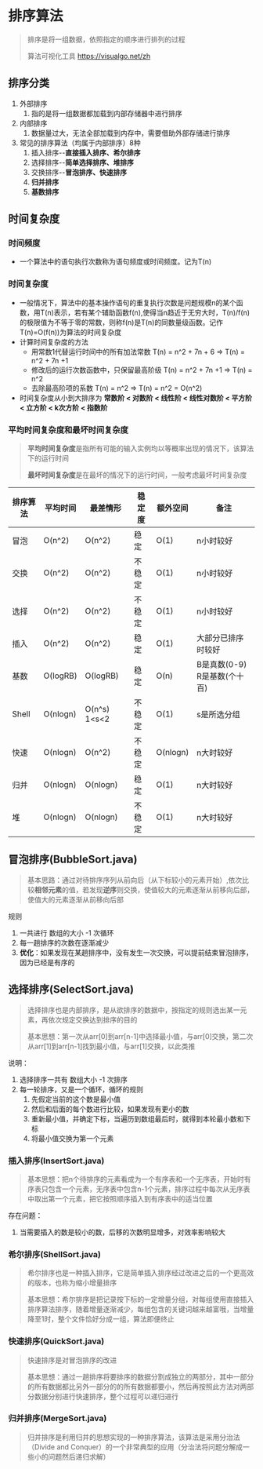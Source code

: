 # 排序算法
> 排序是将一组数据，依照指定的顺序进行排列的过程
> 
> 算法可视化工具 https://visualgo.net/zh
## 排序分类
1. 外部排序
    1. 指的是将一组数据都加载到内部存储器中进行排序
2. 内部排序
    1. 数据量过大，无法全部加载到内存中，需要借助外部存储进行排序
3. 常见的排序算法（均属于内部排序）8种
    1. 插入排序--**直接插入排序、希尔排序**
    2. 选择排序--**简单选择排序、堆排序**
    3. 交换排序--**冒泡排序、快速排序**
    4. **归并排序**
    5. **基数排序**

## 时间复杂度
### 时间频度
- 一个算法中的语句执行次数称为语句频度或时间频度。记为T(n)
### 时间复杂度
- 一般情况下，算法中的基本操作语句的重复执行次数是问题规模n的某个函数，用T(n)表示，若有某个辅助函数f(n),使得当n趋近于无穷大时，T(n)/f(n)的极限值为不等于零的常数，则称f(n)是T(n)的同数量级函数。记作T(n)=O(f(n))为算法的时间复杂度
- 计算时间复杂度的方法
  - 用常数1代替运行时间中的所有加法常数 T(n) = n^2 + 7n + 6  => T(n) = n^2 + 7n +1
  - 修改后的运行次数函数中，只保留最高阶级 T(n) = n^2 + 7n +1 => T(n) = n^2
  - 去除最高阶项的系数 T(n) = n^2 => T(n) = n^2 = O(n^2)
- 时间复杂度从小到大排序为 **常数阶 < 对数阶 < 线性阶 < 线性对数阶 < 平方阶 < 立方阶 < k次方阶 < 指数阶**
### 平均时间复杂度和最坏时间复杂度
> **平均时间复杂度**是指所有可能的输入实例均以等概率出现的情况下，该算法下的运行时间
> 
> **最坏时间复杂度**是在最坏的情况下的运行时间，一般考虑最坏时间复杂度

| 排序算法 | 平均时间 | 最差情形     | 稳定度 | 额外空间 | 备注                         |
| -------- | -------- | ------------ | ------ | -------- | ---------------------------- |
| 冒泡     | O(n^2)   | O(n^2)       | 稳定   | O(1)     | n小时较好                    |
| 交换     | O(n^2)   | O(n^2)       | 不稳定 | O(1)     | n小时较好                    |
| 选择     | O(n^2)   | O(n^2)       | 不稳定 | O(1)     | n小时较好                    |
| 插入     | O(n^2)   | O(n^2)       | 稳定   | O(1)     | 大部分已排序时较好           |
| 基数     | O(logRB) | O(logRB)     | 稳定   | O(n)     | B是真数(0-9) R是基数(个十百) |
| Shell    | O(nlogn) | O(n^s) 1<s<2 | 不稳定 | O(1)     | s是所选分组                  |
| 快速     | O(nlogn) | O(n^2)       | 不稳定 | O(nlogn) | n大时较好                    |
| 归并     | O(nlogn) | O(nlogn)     | 稳定   | O(1)     | n大时较好                    |
| 堆       | O(nlogn) | O(nlogn)     | 不稳定 | O(1)     | n大时较好                    |

## 冒泡排序(BubbleSort.java)
> 基本思路：通过对待排序序列从前向后（从下标较小的元素开始）,依次比较**相邻元素**的值，若发现**逆序**则交换，使值较大的元素逐渐从前移向后部，使值大的元素逐渐从前移向后部
> 
规则
1. 一共进行 数组的大小 -1 次循环
2. 每一趟排序的次数在逐渐减少
3. **优化**：如果发现在某趟排序中，没有发生一次交换，可以提前结束冒泡排序，因为已经是有序的
## 选择排序(SelectSort.java)
> 选择排序也是内部排序，是从欲排序的数据中，按指定的规则选出某一元素，再依次规定交换达到排序的目的
> 
> 基本思想：第一次从arr[0]到arr[n-1]中选择最小值，与arr[0]交换，第二次从arr[1]到arr[n-1]找到最小值，与arr[1]交换，以此类推
> 
说明：
1. 选择排序一共有 数组大小 -1 次排序
2. 每一轮排序，又是一个循环，循环的规则
   1. 先假定当前的这个数是最小值
   2. 然后和后面的每个数进行比较，如果发现有更小的数
   3. 重新最小值，并确定下标，当遍历到数组最后时，就得到本轮最小数和下标
   4. 将最小值交换为第一个元素
### 插入排序(InsertSort.java)
> 基本思想：把n个待排序的元素看成为一个有序表和一个无序表，开始时有序表只包含一个元素，无序表中包含n-1个元素，排序过程中每次从无序表中取出第一个元素，把它按照顺序插入到有序表中的适当位置
>
存在问题：
1. 当需要插入的数是较小的数，后移的次数明显增多，对效率影响较大
### 希尔排序(ShellSort.java)
> 希尔排序也是一种插入排序，它是简单插入排序经过改进之后的一个更高效的版本，也称为缩小增量排序
> 
> 基本思想：希尔排序是把记录按下标的一定增量分组，对每组使用直接插入排序算法排序，随着增量逐渐减少，每组包含的关键词越来越富哦，当增量降至1时，整个文件恰好分成一组，算法即便终止

### 快速排序(QuickSort.java)
> 快速排序是对冒泡排序的改进
> 
> 基本思想：通过一趟排序将要排序的数据分割成独立的两部分，其中一部分的所有数据都比另外一部分的的所有数据都要小，然后再按照此方法对两部分数据分别进行快速排序，整个过程可以递归进行

### 归并排序(MergeSort.java)
> 归并排序是利用归并的思想实现的一种排序算法，该算法是采用分治法（Divide and Conquer）的一个非常典型的应用（分治法将问题分解成一些小的问题然后递归求解）
